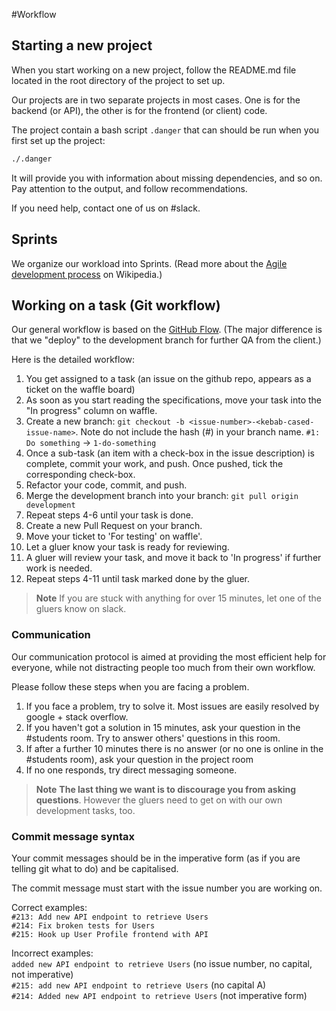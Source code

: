 #Workflow

## Starting a new project

When you start working on a new project, follow the README.md file located in the root directory of the project to set up.

Our projects are in two separate projects in most cases. One is for the backend (or API), the other is for the frontend (or client) code.

The project contain a bash script `.danger` that can should be run when you first set up the project:
```bash
./.danger
```

It will provide you with information about missing dependencies, and so on. Pay attention to the output, and follow recommendations.

If you need help, contact one of us on #slack. 

## Sprints

We organize our workload into Sprints. (Read more about the [Agile development process](https://en.wikipedia.org/wiki/Agile_software_development) on Wikipedia.)


## Working on a task (Git workflow)

Our general workflow is based on the [GitHub Flow](https://guides.github.com/introduction/flow/). (The major difference is that we "deploy" to the development branch for further QA from the client.)

Here is the detailed workflow:

1. You get assigned to a task (an issue on the github repo, appears as a ticket on the waffle board)
1. As soon as you start reading the specifications, move your task into the "In progress" column on waffle.
1. Create a new branch: `git checkout -b <issue-number>-<kebab-cased-issue-name>`. Note do not include the hash (#) in your branch name. `#1: Do something` -> `1-do-something`
1. Once a sub-task (an item with a check-box in the issue description) is complete, commit your work, and push. Once pushed, tick the corresponding check-box.
1. Refactor your code, commit, and push.
1. Merge the development branch into your branch: `git pull origin development`
1. Repeat steps 4-6 until your task is done.
1. Create a new Pull Request on your branch.
1. Move your ticket to 'For testing' on waffle'.
1. Let a gluer know your task is ready for reviewing.
1. A gluer will review your task, and move it back to 'In progress' if further work is needed.
1. Repeat steps 4-11 until task marked done by the gluer.

> **Note** If you are stuck with anything for over 15 minutes, let one of the gluers know on slack.

### Communication
Our communication protocol is aimed at providing the most efficient help for everyone, while not distracting people too much from their own workflow.

Please follow these steps when you are facing a problem.

1. If you face a problem, try to solve it. Most issues are easily resolved by google + stack overflow.
1. If you haven't got a solution in 15 minutes, ask your question in the #students room. Try to answer others' questions in this room.
1. If after a further 10 minutes there is no answer (or no one is online in the #students room), ask your question in the project room
1. If no one responds, try direct messaging someone.

> **Note** **The last thing we want is to discourage you from asking questions**. However the gluers need to get on with our own development tasks, too.

### Commit message syntax
Your commit messages should be in the imperative form (as if you are telling git what to do) and be capitalised.

The commit message must start with the issue number you are working on.

Correct examples:  
`#213: Add new API endpoint to retrieve Users`  
`#214: Fix broken tests for Users`  
`#215: Hook up User Profile frontend with API`  

Incorrect examples:  
`added new API endpoint to retrieve Users` (no issue number, no capital, not imperative)  
`#215: add new API endpoint to retrieve Users` (no capital A)  
`#214: Added new API endpoint to retrieve Users` (not imperative form)  
